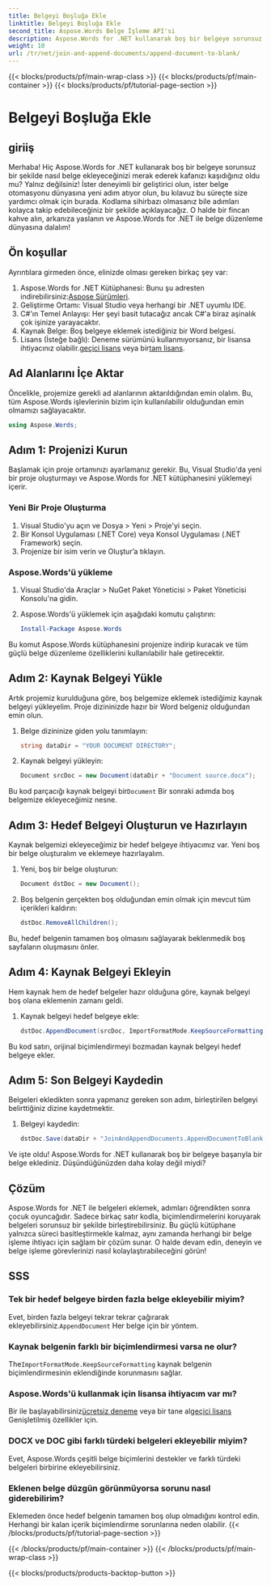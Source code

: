 ```yaml
---
title: Belgeyi Boşluğa Ekle
linktitle: Belgeyi Boşluğa Ekle
second_title: Aspose.Words Belge İşleme API'si
description: Aspose.Words for .NET kullanarak boş bir belgeye sorunsuz bir şekilde nasıl belge ekleyeceğinizi öğrenin. Adım adım kılavuz, kod parçacıkları ve SSS dahildir.
weight: 10
url: /tr/net/join-and-append-documents/append-document-to-blank/
---
```


{{< blocks/products/pf/main-wrap-class >}}
{{< blocks/products/pf/main-container >}}
{{< blocks/products/pf/tutorial-page-section >}}

# Belgeyi Boşluğa Ekle

## giriiş

Merhaba! Hiç Aspose.Words for .NET kullanarak boş bir belgeye sorunsuz bir şekilde nasıl belge ekleyeceğinizi merak ederek kafanızı kaşıdığınız oldu mu? Yalnız değilsiniz! İster deneyimli bir geliştirici olun, ister belge otomasyonu dünyasına yeni adım atıyor olun, bu kılavuz bu süreçte size yardımcı olmak için burada. Kodlama sihirbazı olmasanız bile adımları kolayca takip edebileceğiniz bir şekilde açıklayacağız. O halde bir fincan kahve alın, arkanıza yaslanın ve Aspose.Words for .NET ile belge düzenleme dünyasına dalalım!

## Ön koşullar

Ayrıntılara girmeden önce, elinizde olması gereken birkaç şey var:

1.  Aspose.Words for .NET Kütüphanesi: Bunu şu adresten indirebilirsiniz:[Aspose Sürümleri](https://releases.aspose.com/words/net/).
2. Geliştirme Ortamı: Visual Studio veya herhangi bir .NET uyumlu IDE.
3. C#'ın Temel Anlayışı: Her şeyi basit tutacağız ancak C#'a biraz aşinalık çok işinize yarayacaktır.
4. Kaynak Belge: Boş belgeye eklemek istediğiniz bir Word belgesi.
5.  Lisans (İsteğe bağlı): Deneme sürümünü kullanmıyorsanız, bir lisansa ihtiyacınız olabilir.[geçici lisans](https://purchase.aspose.com/temporary-license/) veya bir[tam lisans](https://purchase.aspose.com/buy).

## Ad Alanlarını İçe Aktar

Öncelikle, projemize gerekli ad alanlarının aktarıldığından emin olalım. Bu, tüm Aspose.Words işlevlerinin bizim için kullanılabilir olduğundan emin olmamızı sağlayacaktır.

```csharp
using Aspose.Words;
```

## Adım 1: Projenizi Kurun

Başlamak için proje ortamınızı ayarlamanız gerekir. Bu, Visual Studio'da yeni bir proje oluşturmayı ve Aspose.Words for .NET kütüphanesini yüklemeyi içerir.

### Yeni Bir Proje Oluşturma

1. Visual Studio'yu açın ve Dosya > Yeni > Proje'yi seçin.
2. Bir Konsol Uygulaması (.NET Core) veya Konsol Uygulaması (.NET Framework) seçin.
3. Projenize bir isim verin ve Oluştur’a tıklayın.

### Aspose.Words'ü yükleme

1. Visual Studio'da Araçlar > NuGet Paket Yöneticisi > Paket Yöneticisi Konsolu'na gidin.
2. Aspose.Words'ü yüklemek için aşağıdaki komutu çalıştırın:

   ```powershell
   Install-Package Aspose.Words
   ```

Bu komut Aspose.Words kütüphanesini projenize indirip kuracak ve tüm güçlü belge düzenleme özelliklerini kullanılabilir hale getirecektir.

## Adım 2: Kaynak Belgeyi Yükle

Artık projemiz kurulduğuna göre, boş belgemize eklemek istediğimiz kaynak belgeyi yükleyelim. Proje dizininizde hazır bir Word belgeniz olduğundan emin olun.

1. Belge dizininize giden yolu tanımlayın:

   ```csharp
   string dataDir = "YOUR DOCUMENT DIRECTORY";
   ```

2. Kaynak belgeyi yükleyin:

   ```csharp
   Document srcDoc = new Document(dataDir + "Document source.docx");
   ```

 Bu kod parçacığı kaynak belgeyi bir`Document` Bir sonraki adımda boş belgemize ekleyeceğimiz nesne.

## Adım 3: Hedef Belgeyi Oluşturun ve Hazırlayın

Kaynak belgemizi ekleyeceğimiz bir hedef belgeye ihtiyacımız var. Yeni boş bir belge oluşturalım ve eklemeye hazırlayalım.

1. Yeni, boş bir belge oluşturun:

   ```csharp
   Document dstDoc = new Document();
   ```

2. Boş belgenin gerçekten boş olduğundan emin olmak için mevcut tüm içerikleri kaldırın:

   ```csharp
   dstDoc.RemoveAllChildren();
   ```

Bu, hedef belgenin tamamen boş olmasını sağlayarak beklenmedik boş sayfaların oluşmasını önler.

## Adım 4: Kaynak Belgeyi Ekleyin

Hem kaynak hem de hedef belgeler hazır olduğuna göre, kaynak belgeyi boş olana eklemenin zamanı geldi.

1. Kaynak belgeyi hedef belgeye ekle:

   ```csharp
   dstDoc.AppendDocument(srcDoc, ImportFormatMode.KeepSourceFormatting);
   ```

Bu kod satırı, orijinal biçimlendirmeyi bozmadan kaynak belgeyi hedef belgeye ekler.

## Adım 5: Son Belgeyi Kaydedin

Belgeleri ekledikten sonra yapmanız gereken son adım, birleştirilen belgeyi belirttiğiniz dizine kaydetmektir.

1. Belgeyi kaydedin:

   ```csharp
   dstDoc.Save(dataDir + "JoinAndAppendDocuments.AppendDocumentToBlank.docx");
   ```

Ve işte oldu! Aspose.Words for .NET kullanarak boş bir belgeye başarıyla bir belge eklediniz. Düşündüğünüzden daha kolay değil miydi?

## Çözüm

Aspose.Words for .NET ile belgeleri eklemek, adımları öğrendikten sonra çocuk oyuncağıdır. Sadece birkaç satır kodla, biçimlendirmelerini koruyarak belgeleri sorunsuz bir şekilde birleştirebilirsiniz. Bu güçlü kütüphane yalnızca süreci basitleştirmekle kalmaz, aynı zamanda herhangi bir belge işleme ihtiyacı için sağlam bir çözüm sunar. O halde devam edin, deneyin ve belge işleme görevlerinizi nasıl kolaylaştırabileceğini görün!

## SSS

### Tek bir hedef belgeye birden fazla belge ekleyebilir miyim?

Evet, birden fazla belgeyi tekrar tekrar çağırarak ekleyebilirsiniz.`AppendDocument` Her belge için bir yöntem.

### Kaynak belgenin farklı bir biçimlendirmesi varsa ne olur?

 The`ImportFormatMode.KeepSourceFormatting` kaynak belgenin biçimlendirmesinin eklendiğinde korunmasını sağlar.

### Aspose.Words'ü kullanmak için lisansa ihtiyacım var mı?

 Bir ile başlayabilirsiniz[ücretsiz deneme](https://releases.aspose.com/) veya bir tane al[geçici lisans](https://purchase.aspose.com/temporary-license/) Genişletilmiş özellikler için.

### DOCX ve DOC gibi farklı türdeki belgeleri ekleyebilir miyim?

Evet, Aspose.Words çeşitli belge biçimlerini destekler ve farklı türdeki belgeleri birbirine ekleyebilirsiniz.

### Eklenen belge düzgün görünmüyorsa sorunu nasıl giderebilirim?

Eklemeden önce hedef belgenin tamamen boş olup olmadığını kontrol edin. Herhangi bir kalan içerik biçimlendirme sorunlarına neden olabilir.
{{< /blocks/products/pf/tutorial-page-section >}}

{{< /blocks/products/pf/main-container >}}
{{< /blocks/products/pf/main-wrap-class >}}

{{< blocks/products/products-backtop-button >}}
